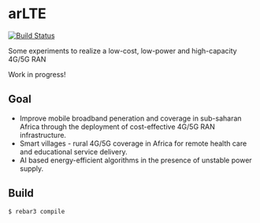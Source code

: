 # arLTE

[![Build Status](https://travis-ci.org/eshikafe/ar-lte.svg?branch=master)](https://travis-ci.org/eshikafe/ar-lte)

Some experiments to realize a low-cost, low-power and high-capacity 4G/5G RAN

Work in progress!

Goal
-----------
- Improve mobile broadband peneration and coverage in sub-saharan Africa through the deployment of cost-effective 4G/5G RAN infrastructure.
- Smart villages - rural 4G/5G coverage in Africa for remote health care and educational service delivery.
- AI based energy-efficient algorithms in the presence of unstable power supply.

Build
-----

    $ rebar3 compile
